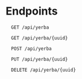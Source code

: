 # Endpoints

```http
  GET /api/yerba
```

```http
  GET /api/yerba/{uuid}
```

```http
  POST /api/yerba
```

```http
  PUT /api/yerba/{uuid}
```

```http
  DELETE /api/yerba/{uuid}
```
